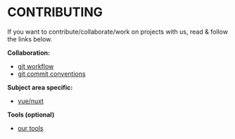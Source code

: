 # CONTRIBUTING

If you want to contribute/collaborate/work on projects with us, read & follow the links below.

**Collaboration:**
- [git workflow][git-workflow]
- [git commit conventions][git-commit-conventions]

**Subject area specific:**
- [vue/nuxt][vue-nuxt]

**Tools (optional)**
- [our tools][our-tools]

<!--
Links TOC
-->

[git-workflow]: /docs/contributing/git-workflow.md
[git-commit-conventions]: /docs/contributing/git-commit-conventions.md
[vue-nuxt]: /docs/contributing/vue-nuxt.md
[our-tools]: /docs/contributing/tools.md